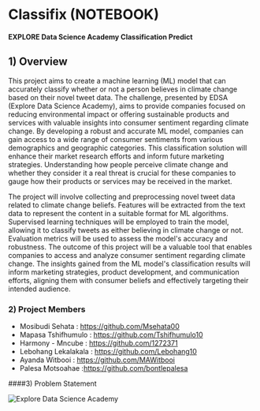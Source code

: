 # Classifix (NOTEBOOK)

#### EXPLORE Data Science Academy Classification Predict

## 1) Overview

This project aims to create a machine learning (ML) model that can accurately classify whether or not a person believes in climate change based on their novel tweet data. The challenge, presented by EDSA (Explore Data Science Academy), aims to provide companies focused on reducing environmental impact or offering sustainable products and services with valuable insights into consumer sentiment regarding climate change. By developing a robust and accurate ML model, companies can gain access to a wide range of consumer sentiments from various demographics and geographic categories. This classification solution will enhance their market research efforts and inform future marketing strategies. Understanding how people perceive climate change and whether they consider it a real threat is crucial for these companies to gauge how their products or services may be received in the market.

The project will involve collecting and preprocessing novel tweet data related to climate change beliefs. Features will be extracted from the text data to represent the content in a suitable format for ML algorithms. Supervised learning techniques will be employed to train the model, allowing it to classify tweets as either believing in climate change or not. Evaluation metrics will be used to assess the model's accuracy and robustness. The outcome of this project will be a valuable tool that enables companies to access and analyze consumer sentiment regarding climate change. The insights gained from the ML model's classification results will inform marketing strategies, product development, and communication efforts, aligning them with consumer beliefs and effectively targeting their intended audience.

### 2) Project Members 

- Mosibudi Sehata : https://github.com/Msehata00 
- Mapasa Tshifhumulo : https://github.com/Tshifhumulo10
- Harmony - Mncube : https://github.com/1272371
- Lebohang Lekalakala : https://github.com/Lebohang10
- Ayanda Witbooi : https://github.com/MAWitbooi
- Palesa Motsoahae :https://github.com/bontlepalesa

####3) Problem Statement

![Explore Data Science Academy](resources/imgs/EDSA_logo.png)
